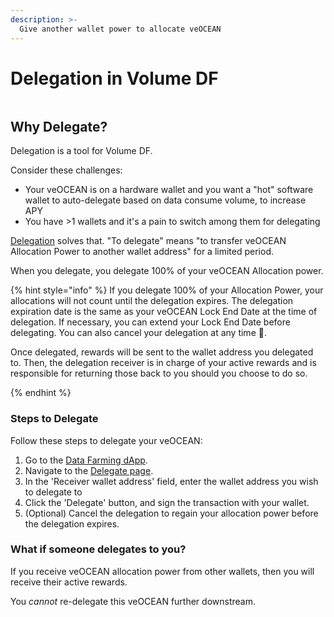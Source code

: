 ```yaml
---
description: >-
  Give another wallet power to allocate veOCEAN
---
```


# Delegation in Volume DF

<figure><img src="../../.gitbook/assets/gif/underwater-buddy-peewee.gif" alt=""><figcaption></figcaption></figure>

## Why Delegate?

Delegation is a tool for Volume DF.

Consider these challenges:
- Your veOCEAN is on a hardware wallet and you want a "hot" software wallet to auto-delegate based on data consume volume, to increase APY
- You have >1 wallets and it's a pain to switch among them for delegating

[Delegation](https://df.oceandao.org/delegate) solves that. "To delegate" means "to transfer veOCEAN Allocation Power to another wallet address" for a limited period.

When you delegate, you delegate 100% of your veOCEAN Allocation power.

{% hint style="info" %}
If you delegate 100% of your Allocation Power, your allocations will not count until the delegation expires. The delegation expiration date is the same as your veOCEAN Lock End Date at the time of delegation. If necessary, you can extend your Lock End Date before delegating. You can also cancel your delegation at any time 💪.   

Once delegated, rewards will be sent to the wallet address you delegated to. Then, the delegation receiver is in charge of your active rewards and is responsible for returning those back to you should you choose to do so.

{% endhint %}


### Steps to Delegate

Follow these steps to delegate your veOCEAN:

1. Go to the [Data Farming dApp](https://df.oceandao.org).
2. Navigate to the [Delegate page](https://df.oceandao.org/delegate).
3. In the 'Receiver wallet address' field, enter the wallet address you wish to delegate to
4. Click the 'Delegate' button, and sign the transaction with your wallet.
5. (Optional) Cancel the delegation to regain your allocation power before the delegation expires.

### What if someone delegates to you?

If you receive veOCEAN allocation power from other wallets, then you will receive their active rewards.

You _cannot_ re-delegate this veOCEAN further downstream.&#x20;

<figure><img src="../../.gitbook/assets/data-farming/veOCEAN-Delegation.png" alt=""><figcaption></figcaption></figure>
